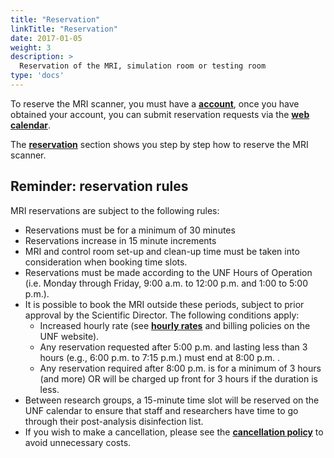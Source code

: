 ```yaml
---
title: "Reservation"
linkTitle: "Reservation"
date: 2017-01-05
weight: 3
description: >
  Reservation of the MRI, simulation room or testing room
type: 'docs'
---
```


To reserve the MRI scanner, you must have a __[account](https://unf-montreal.ca/en/documentation/welcome/account)__, once you have obtained your account, you can submit reservation requests via the __[web calendar](https://reservation.unf-montreal.ca/Web/index.php?redirect=%2FWeb%2Fschedule.php%3F)__.

The __[reservation](http://www.unf-montreal.ca/en/documentation/facility/reservation/)__ section shows you step by step how to reserve the MRI scanner.

## Reminder: reservation rules
MRI reservations are subject to the following rules:

* Reservations must be for a minimum of 30 minutes
* Reservations increase in 15 minute increments
* MRI and control room set-up and clean-up time must be taken into consideration when booking time slots.
* Reservations must be made according to the UNF Hours of Operation (i.e. Monday through Friday, 9:00 a.m. to 12:00 p.m. and 1:00 to 5:00 p.m.).
* It is possible to book the MRI outside these periods, subject to prior approval by the Scientific Director. The following conditions apply:
  * Increased hourly rate (see __[hourly rates](http://www.unf-montreal.ca/en/rate)__ and billing policies on the UNF website). 
  * Any reservation requested after 5:00 p.m. and lasting less than 3 hours  (e.g., 6:00 p.m. to 7:15 p.m.) must end at 8:00 p.m. . 
  * Any reservation required after 8:00 p.m. is for a minimum of 3 hours (and more) OR will be charged up front for 3 hours if the duration is less.
* Between research groups, a 15-minute time slot will be reserved on the UNF calendar to ensure that staff and researchers have time to go through their post-analysis disinfection list.
* If you wish to make a cancellation, please see the __[cancellation policy](http://www.unf-montreal.ca/en/rate)__ to avoid unnecessary costs.
